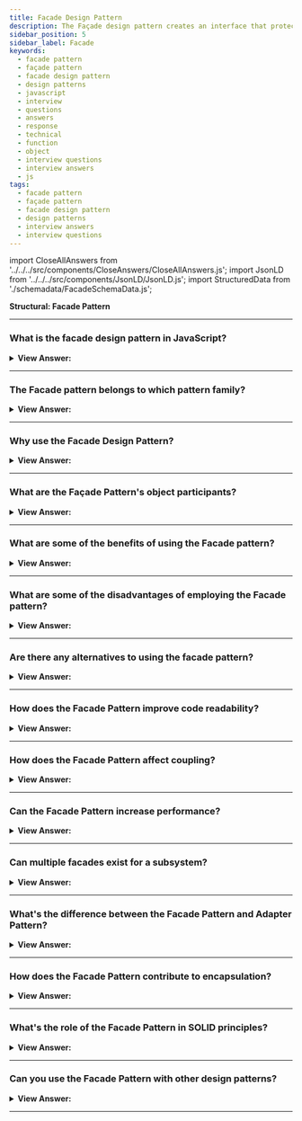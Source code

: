 ```yaml
---
title: Facade Design Pattern
description: The Façade design pattern creates an interface that protects clients from complex functionality in one or more subsystems.
sidebar_position: 5
sidebar_label: Facade
keywords:
  - facade pattern
  - façade pattern
  - facade design pattern
  - design patterns
  - javascript
  - interview
  - questions
  - answers
  - response
  - technical
  - function
  - object
  - interview questions
  - interview answers
  - js
tags:
  - facade pattern
  - façade pattern
  - facade design pattern
  - design patterns
  - interview answers
  - interview questions
---
```


import CloseAllAnswers from '../../../src/components/CloseAnswers/CloseAllAnswers.js';
import JsonLD from '../../../src/components/JsonLD/JsonLD.js';
import StructuredData from './schemadata/FacadeSchemaData.js';

<JsonLD data={StructuredData} />

<head>
  <title>Facade Pattern | JavaScript Interview Questions</title>
</head>

**Structural: Facade Pattern**

<CloseAllAnswers />

---

### What is the facade design pattern in JavaScript?

<details className='answer'>
  <summary>
    <strong>View Answer:</strong>
  </summary>
  <div>
  <div>
      <strong>Interview Response:</strong> The Facade design pattern is a software design pattern that provides a simple interface to a complex system. A facade is an object that serves as a front-facing interface masking more complex underlying code.
    </div>
    <br/>
    <div>
      <strong>Technical Response:</strong> The Façade design pattern creates an interface that protects clients from complex functionality in one or more sub-systems. It's a simple pattern that may appear insignificant, but it's powerful and advantageous. We commonly find it in systems based on a multi-layer architecture.
    </div><br/>
    <div>
</div><br />
  <div><strong className="codeExample">Code Example:</strong><br /><br />

  <div></div>

```javascript
class ComplexSystem {
    operationA() {
        return 'Doing complex operation A\n';
    }

    operationB() {
        return 'Doing complex operation B\n';
    }

    operationC() {
        return 'Doing complex operation C\n';
    }
}

class Facade {
    constructor(system) {
        this.system = system;
    }

    simpleOperation() {
        let result = '';
        result += this.system.operationA();
        result += this.system.operationB();
        result += this.system.operationC();
        return result;
    }
}

// Using the facade
let system = new ComplexSystem();
let facade = new Facade(system);

console.log(facade.simpleOperation()); // Runs all operations at once and masks the complexity.
```

In this example, `ComplexSystem` has multiple methods (`operationA`, `operationB`, and `operationC`) that can be called individually, but it may be more convenient to perform these operations all at once. The `Facade` class provides a method `simpleOperation` that does exactly that.

When a client interacts with the `Facade` instance (by calling `simpleOperation`), the facade forwards those requests to appropriate methods of the `ComplexSystem`. The client doesn't need to be aware of the `ComplexSystem` class, which encapsulates complex functionality. This simplifies the client's interaction with the system.

  </div>
 </div>
</details>

---

### The Facade pattern belongs to which pattern family?

<details>
  <summary>
    <strong>View Answer:</strong>
  </summary>
  <div>
    <div>
      <strong>Interview Response:</strong> The Facade pattern in JavaScript belongs to the Structural pattern family, which focuses on organizing objects and classes to form larger structures and functionalities.
    </div>
  </div>
</details>

---

### Why use the Facade Design Pattern?

<details>
  <summary>
    <strong>View Answer:</strong>
  </summary>
  <div>
  <div>
      <strong>Interview Response:</strong> In JavaScript, you should employ the Facade pattern when you need to provide a simpler and more unified interface to a complex system or set of objects, reducing complexity and improving usability.
    </div>
    <br/>
    <div>
      <strong>Technical Response:</strong> The facade pattern makes it easier for a client to interact with a system. As a result, it gets used when an application's underlying code is large and complex, and the client does not need to see it.<br/><br/>It gets used in communicating with methods in a library without understanding what is happening behind the scenes. JavaScript libraries, such as jQuery, are an example.
    </div>
  </div>
</details>

---

### What are the Façade Pattern's object participants?

<details>
  <summary>
    <strong>View Answer:</strong>
  </summary>
  <div>
  <div>
      <strong>Interview Response:</strong> In the Facade pattern in JavaScript, the object participants include a Facade class, which provides a simplified interface, and a set of complex subsystem classes or objects that it hides from clients.
    </div>
    <br />
    <div>
      <strong>Technical Response:</strong> There are two types of objects represented in the Façade Pattern. They consist of the Façade and the Sub Systems (There can be multiple sub-system objects in this pattern). The facade provides a simplified interface to the complex subsystem, while the subsystem classes implement more complex functionality. The client interacts with the facade, not the subsystem.
    </div>
    <br />
    <div></div>

- **Facade** – The Façade understands which sub-systems are in charge of a request and routes client requests to the appropriate sub-system objects.
- **Sub Systems** – A sub-system implements and executes specialized sub-system activities, but it has no cohesive knowledge or connection to the Façade itself.

<br />
  <div><strong className="codeExample">Code Example:</strong><br /><br />

  <div></div>

```javascript
// Subsystem classes
class SubSystemOne {
    methodOne() {
        console.log('SubSystemOne Method');
    }
}

class SubSystemTwo {
    methodTwo() {
        console.log('SubSystemTwo Method');
    }
}

class SubSystemThree {
    methodThree() {
        console.log('SubSystemThree Method');
    }
}

// Facade
class Facade {
    constructor() {
        this.one = new SubSystemOne();
        this.two = new SubSystemTwo();
        this.three = new SubSystemThree();
    }

    wrapOperation() {
        console.log('Wrap Operation Starts');
        this.one.methodOne();
        this.two.methodTwo();
        this.three.methodThree();
        console.log('Wrap Operation Ends\n');
    }
}

// Client code
const facade = new Facade();
facade.wrapOperation();

// This will output:
// Wrap Operation Starts
// SubSystemOne Method
// SubSystemTwo Method
// SubSystemThree Method
// Wrap Operation Ends
```

In this example, `Facade` is the facade, `SubSystemOne`, `SubSystemTwo`, and `SubSystemThree` are the subsystem classes. `wrapOperation` in `Facade` provides a simplified interface for the operations in the subsystems, and is the method that the client will call.

The subsystem classes may be complex and difficult to use directly, so the facade provides a simple interface to the complex subsystems. The subsystem classes handle tasks required by the facade, but the facade encapsulates this complexity and exposes a simplified interface to the clients. The clients only interact with the facade, not the subsystems.

  </div>
  </div>
</details>

---

### What are some of the benefits of using the Facade pattern?

<details>
  <summary>
    <strong>View Answer:</strong>
  </summary>
  <div>
    <div>
      <strong>Interview Response:</strong> Some benefits of using the Facade pattern in JavaScript include its ability to simplify complex systems for clients, improve code readability and maintainability, and reduce coupling between clients and subsystems.
    </div>
  </div>
</details>

---

### What are some of the disadvantages of employing the Facade pattern?

<details>
  <summary>
    <strong>View Answer:</strong>
  </summary>
  <div>
    <div>
      <strong>Interview Response:</strong> Some disadvantages of using the Facade pattern in JavaScript include the potential for introducing a single point of failure, limiting flexibility, and increasing the complexity of the Facade itself.
    </div>
  </div>
</details>

---

### Are there any alternatives to using the facade pattern?

<details>
  <summary>
    <strong>View Answer:</strong>
  </summary>
  <div>
    <div>
      <strong>Interview Response:</strong> Yes, there are alternative patterns that can simplify complex systems in JavaScript, such as using dependency injection, adapters, or proxies.
    </div>
  </div>
</details>

---

### How does the Facade Pattern improve code readability?

<details>
  <summary><strong>View Answer:</strong></summary>
  <div>
  <div><strong>Interview Response:</strong> It simplifies interaction with subsystems by providing a single, easy-to-use interface.
  </div>
  </div>
</details>

---

### How does the Facade Pattern affect coupling?

<details>
  <summary><strong>View Answer:</strong></summary>
  <div>
  <div><strong>Interview Response:</strong> It decreases coupling by isolating dependencies to a single facade, improving code maintainability.
  </div>
  </div>
</details>

---

### Can the Facade Pattern increase performance?

<details>
  <summary><strong>View Answer:</strong></summary>
  <div>
  <div><strong>Interview Response:</strong> Indirectly, yes. It simplifies interactions and could streamline system use, potentially boosting performance.
  </div>
  </div>
</details>

---

### Can multiple facades exist for a subsystem?

<details>
  <summary><strong>View Answer:</strong></summary>
  <div>
  <div><strong>Interview Response:</strong> Yes, it is possible to have multiple facades for a single subsystem. Each facade might provide a different simplified interface to the subsystem, depending on the context or requirements of the client code.
  </div><br />
  <div><strong className="codeExample">Code Example:</strong><br /><br />

  <div></div>

```javascript
// Subsystem classes
class SubSystem {
    methodA() {
        console.log('SubSystem Method A');
    }

    methodB() {
        console.log('SubSystem Method B');
    }

    methodC() {
        console.log('SubSystem Method C');
    }
}

// First Facade
class Facade1 {
    constructor(system) {
        this.system = system;
    }

    operationX() {
        console.log('Operation X Starts');
        this.system.methodA();
        this.system.methodB();
        console.log('Operation X Ends\n');
    }
}

// Second Facade
class Facade2 {
    constructor(system) {
        this.system = system;
    }

    operationY() {
        console.log('Operation Y Starts');
        this.system.methodB();
        this.system.methodC();
        console.log('Operation Y Ends\n');
    }
}

// Client code
let system = new SubSystem();

let facade1 = new Facade1(system);
facade1.operationX();

let facade2 = new Facade2(system);
facade2.operationY();

// This will output:
// Operation X Starts
// SubSystem Method A
// SubSystem Method B
// Operation X Ends

// Operation Y Starts
// SubSystem Method B
// SubSystem Method C
// Operation Y Ends
```

In this example, the `SubSystem` has three methods, and two different facades (`Facade1` and `Facade2`) provide different simplified interfaces to these methods. `Facade1` provides `operationX`, which uses `methodA` and `methodB` of the `SubSystem`, and `Facade2` provides `operationY`, which uses `methodB` and `methodC`.

The client code decides which facade to use based on the operations it wants to perform. The use of multiple facades allows different clients or different parts of the code to interact with the subsystem in different ways, while still abstracting the complexity of the subsystem.

  </div>
  </div>
</details>

---

### What's the difference between the Facade Pattern and Adapter Pattern?

<details>
  <summary><strong>View Answer:</strong></summary>
  <div>
  <div><strong>Interview Response:</strong> The Facade Pattern simplifies an interface, whereas the Adapter Pattern makes incompatible interfaces compatible.
  </div>
  </div>
</details>

---

### How does the Facade Pattern contribute to encapsulation?

<details>
  <summary><strong>View Answer:</strong></summary>
  <div>
  <div><strong>Interview Response:</strong> It encapsulates complex subsystems into a simpler interface, adhering to the principle of information hiding.
  </div>
  </div>
</details>

---

### What's the role of the Facade Pattern in SOLID principles?

<details>
  <summary><strong>View Answer:</strong></summary>
  <div>
  <div><strong>Interview Response:</strong> It directly supports the Interface Segregation Principle, creating smaller, more specific interfaces.
  </div>
  </div>
</details>

---

### Can you use the Facade Pattern with other design patterns?

<details>
  <summary><strong>View Answer:</strong></summary>
  <div>
  <div><strong>Interview Response:</strong> Yes, the Facade Pattern can be combined with other design patterns in JavaScript, like Factory, Singleton, or Decorator Patterns, enhancing encapsulation, instance control, and functionality extension respectively.
  </div>
  </div>
</details>

---
